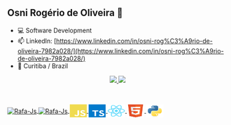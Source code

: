 ## Osni Rogério de Oliveira 👋

- 💻 Software Development 
- 📫 LinkedIn: [https://www.linkedin.com/in/osni-rog%C3%A9rio-de-oliveira-7982a028/](https://www.linkedin.com/in/osni-rog%C3%A9rio-de-oliveira-7982a028/)<br>
- 📌 Curitiba / Brazil


<div align="center">
  <a href="https://github.com/osnirogerio">
  <img height="180em" src="https://github-readme-stats.vercel.app/api?username=osnirogerio&show_icons=true&theme=dracula&include_all_commits=true&count_private=true"/>
  <img height="180em" src="https://github-readme-stats.vercel.app/api/top-langs/?username=osnirogerio&layout=compact&langs_count=7&theme=dracula"/>
</div>

 ##
 
<div style="display: inline_block"><br>
  <img align="center" alt="Rafa-Js" height="30" width="40" src="https://cdn.jsdelivr.net/gh/devicons/devicon/icons/java/java-original-wordmark.svg" />
  <img align="center" alt="Rafa-Js" height="30" width="40" src="https://cdn.jsdelivr.net/gh/devicons/devicon/icons/spring/spring-original.svg" />
  <img align="center" alt="Rafa-Js" height="30" width="40" src="https://raw.githubusercontent.com/devicons/devicon/master/icons/javascript/javascript-plain.svg">
  <img align="center" alt="Rafa-Ts" height="30" width="40" src="https://raw.githubusercontent.com/devicons/devicon/master/icons/typescript/typescript-plain.svg">
  <img align="center" alt="Rafa-React" height="30" width="40" src="https://raw.githubusercontent.com/devicons/devicon/master/icons/react/react-original.svg">
  <img align="center" alt="Rafa-HTML" height="30" width="40" src="https://raw.githubusercontent.com/devicons/devicon/master/icons/html5/html5-original.svg">
  <img align="center" alt="Rafa-Python" height="30" width="40" src="https://raw.githubusercontent.com/devicons/devicon/master/icons/python/python-original.svg">
 </div>




 <!--
**osnirogerio/osnirogerio** is a ✨ _special_ ✨ repository because its `README.md` (this file) appears on your GitHub profile.

<div> 

  [Snake animation](https://github.com/osnirogerio/osnirogerio/blob/output/github-contribution-grid-snake.svg)
 
</div>

Here are some ideas to get you started:

- 🔭 I’m currently working on ...
- 🌱 I’m currently learning ...
- 👯 I’m looking to collaborate on ...
- 🤔 I’m looking for help with ...
- 💬 Ask me about ...
- 📫 How to reach me: ...
- 😄 Pronouns: ...
- ⚡ Fun fact: ...
-->
